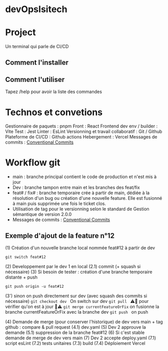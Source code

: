 # devOpsIsitech

# Project
Un terminal qui parle de CI/CD

## Comment l'installer


## Comment l'utiliser
Tapez /help pour avoir la liste des commandes


# Technos et convetions
Gestionnaire de paquets : pnpm
Front : React
Frontend dev env / builder : Vite
Test : Jest
Linter : EsLint
Versionning et travail collaboratif : Git / Github
Plateforme de CI/CD : Github actions
Hebergement : Vercel 
Messages de commits : [Conventional Commits](https://www.conventionalcommits.org/en/v1.0.0/)

# Workflow git
- main : branche principal contient le code de production et n'est mis à jour 
- Dev : branche tampon entre main et les branches des feat/fix
- feat# / fix# : branche temporaire crée à partir de main, dédiée à la résolution d'un bug ou création d'une nouvelle feature. Elle est fusionné à main puis supprimée une fois le ticket clos.
- Utilisation de tag pour le versionning selon le standard de Gestion sémantique de version 2.0.0
- Messages de commits : [Conventional Commits](https://www.conventionalcommits.org/en/v1.0.0/)

## Exemple d'ajout de la feature n°12
(1) Création d'un nouvelle branche local nommée feat#12 à partir de dev
```
git switch feat#12
```
(2) Developpement par le dev 1 en local
(2.1) commit (+ squash si nécessaire)
(3) Si besoin de tester : création d'une branche temporaire distante + push
```
git push origin -u feat#12
```
(3') sinon on push directement sur dev (avec squash des commits si nécessaire)
```git checkout dev ``` On switch sur dev
```git pull ``` ⚠️🔺 pour vérifier qu'on est à jour 🔺⚠️
```git merge currentFeatureOrFix``` on fusionne la branche currentFeatureOrFix avec la branche dev
```git push ``` on push

(4) Demande de merge (pour conserver l'historique) de dev vers main + tag
github : compare & pull request
    (4.1) dev.yaml
(5) Dev 2 approuve la demande
    (5.1) suppression de la branche feat#12
(6) Si c'est stable demande de merge de dev vers main
(7) Dev 2 accepte
    deploy.yaml
    (7.1) script esLint
    (7.2) tests unitaires
    (7.3) build
    (7.4) Déploiement Vercel
